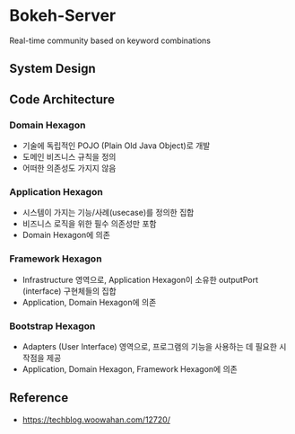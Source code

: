 # Bokeh-Server

Real-time community based on keyword combinations

## System Design

## Code Architecture

### Domain Hexagon
- 기술에 독립적인 POJO (Plain Old Java Object)로 개발
- 도메인 비즈니스 규칙을 정의
- 어떠한 의존성도 가지지 않음

### Application Hexagon
- 시스템이 가지는 기능/사례(usecase)를 정의한 집합 
- 비즈니스 로직을 위한 필수 의존성만 포함
- Domain Hexagon에 의존


### Framework Hexagon
- Infrastructure 영역으로, Application Hexagon이 소유한 outputPort (interface) 구현체들의 집합 
- Application, Domain Hexagon에 의존

### Bootstrap Hexagon
- Adapters (User Interface) 영역으로, 프로그램의 기능을 사용하는 데 필요한 시작점을 제공
- Application, Domain Hexagon, Framework Hexagon에 의존

## Reference
- https://techblog.woowahan.com/12720/
